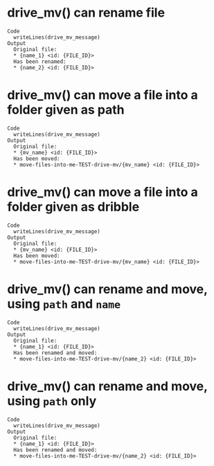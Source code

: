 # drive_mv() can rename file

    Code
      writeLines(drive_mv_message)
    Output
      Original file:
      * {name_1} <id: {FILE_ID}>
      Has been renamed:
      * {name_2} <id: {FILE_ID}>

# drive_mv() can move a file into a folder given as path

    Code
      writeLines(drive_mv_message)
    Output
      Original file:
      * {mv_name} <id: {FILE_ID}>
      Has been moved:
      * move-files-into-me-TEST-drive-mv/{mv_name} <id: {FILE_ID}>

# drive_mv() can move a file into a folder given as dribble

    Code
      writeLines(drive_mv_message)
    Output
      Original file:
      * {mv_name} <id: {FILE_ID}>
      Has been moved:
      * move-files-into-me-TEST-drive-mv/{mv_name} <id: {FILE_ID}>

# drive_mv() can rename and move, using `path` and `name`

    Code
      writeLines(drive_mv_message)
    Output
      Original file:
      * {name_1} <id: {FILE_ID}>
      Has been renamed and moved:
      * move-files-into-me-TEST-drive-mv/{name_2} <id: {FILE_ID}>

# drive_mv() can rename and move, using `path` only

    Code
      writeLines(drive_mv_message)
    Output
      Original file:
      * {name_1} <id: {FILE_ID}>
      Has been renamed and moved:
      * move-files-into-me-TEST-drive-mv/{name_2} <id: {FILE_ID}>

